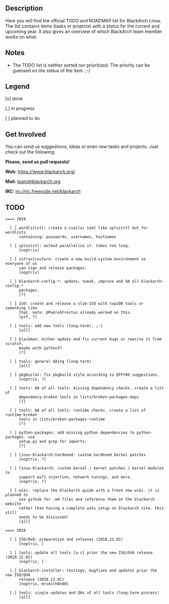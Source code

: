 ## Description

Here you will find the official TODO and ROADMAP list for BlackArch Linux. The list
contains items (tasks or projects) with a status for the current and upcoming year.
It also gives an overview of which BlackArch team member works on what.


## Notes

- The TODO list is neither sorted nor prioritized. The priority can be
guessed on the status of the item. ;-)


## Legend

[x] done

[.] in progress

[ ] planned to do


## Get Involved

You can send us suggestions, ideas or even new tasks and projects.
Just check out the following:

**Please, send us pull requests!**

**Web:** https://www.blackarch.org/

**Mail:** team@blackarch.org

**IRC:** [irc://irc.freenode.net/blackarch](irc://irc.freenode.net/blackarch)


## TODO

```
===> 2019

  [ ] wordlistctl: create a similar tool like sploitctl but for wordlists
      containing: passwords, usernames, hostnames

  [ ] sploitctl: extend parallelize it. takes too long.
      [noptrix]

  [ ] infrastructure: create a new build-system environment so everyone of us
      can sign and release packages.
      [noptrix]

  [ ] blackarch-config-*: update, tweak, improve and QA all blackarch-config-*
      packages.
      [?]

  [ ] ISO: create and release a slim-ISO with top100 tools or something like
      that. note: @PedroSFreitas already worked on this.
      [psf, ?]

  [ ] tools: add new tools (long-term). ;-)
      [all]

  [ ] blackman: either update and fix current bugs or rewrite it from scratch.
      maybe with python3?
      [?]

  [ ] tools: general QAing (long-term)
      [all]

  [ ] pkgbuilds: fix pkgbuild style according to @FFY00 suggestions.
      [noptrix, ?]

  [ ] tools: QA of all tools: missing dependency checks. create a list of
      dependency-broken tools in lists/broken-packages-deps
      [?]

  [ ] tools: QA of all tools: runtime checks. create a list of runtime-broken
      tools in lists/broken-packages-runtime
      [?]

  [ ] python-packages: add missing python dependencies to python-packages. use
      setup.py and grep for imports.
      [?]

  [ ] linux-blackarch-hardened: custom hardened kernel patches
      [noptrix, ?]

  [ ] linux-blackarch: custom kernel / kernel patches / kernel modules to
      support wifi injection, network tunings, and more.
      [noptrix, ?]

  [ ] wiki: replace the blackarch guide with a fresh new wiki. it is planned to
      use github for .md files and reference them on the blackarch website
      rather than having a complete wiki setup on blackarch site. this still
      needs to be discussed!
      [all]

===> 2018

  [ ] ISO/OVA: preparation and releases (2018.12.01)
      [noptrix, ]

  [ ] tools: update all tools [a-z] prior the new ISO/OVA release (2018.12.01)
      [noptrix, ]

  [.] blackarch-installer: testings, bugfixes and updates prior the new ISO/OVA
      release (2018.12.01)
      [noptrix, mrsmith0x00]

  [.] tools: single updates and QAs of all tools (long-term process)
      [all]
```
